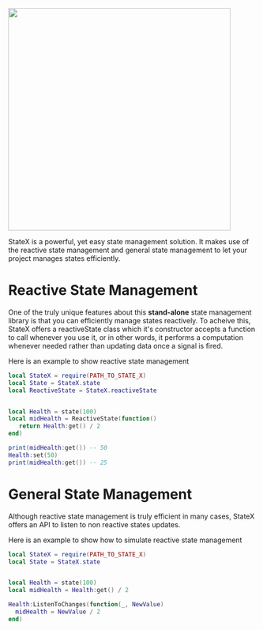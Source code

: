 <img src = "https://user-images.githubusercontent.com/94554616/179428020-b0ba6c1f-19b1-40de-b65f-29b497a07303.png" width = 450>

StateX is a powerful, yet easy state management solution. It makes use of the reactive state management and general state management to let your project manages states efficiently.

# Reactive State Management

One of the truly unique features about this **stand-alone** state management library is that you can efficiently manage states reactively. To acheive this, StateX offers a reactiveState class which it's constructor accepts a function to call whenever you use it, or in other words, it performs a computation whenever needed rather than updating data once a signal is fired.

Here is an example to show reactive state management

```lua
local StateX = require(PATH_TO_STATE_X)
local State = StateX.state
local ReactiveState = StateX.reactiveState


local Health = state(100)
local midHealth = ReactiveState(function() 
   return Health:get() / 2
end)

print(midHealth:get()) -- 50
Health:set(50)
print(midHealth:get()) -- 25

```

# General State Management
Although reactive state management is truly efficient in many cases, StateX offers an API to listen to non reactive states updates.


Here is an example to show how to simulate reactive state management

```lua
local StateX = require(PATH_TO_STATE_X)
local State = StateX.state


local Health = state(100)
local midHealth = Health:get() / 2

Health:ListenToChanges(function(_, NewValue) 
  midHealth = NewValue / 2
end)

```

